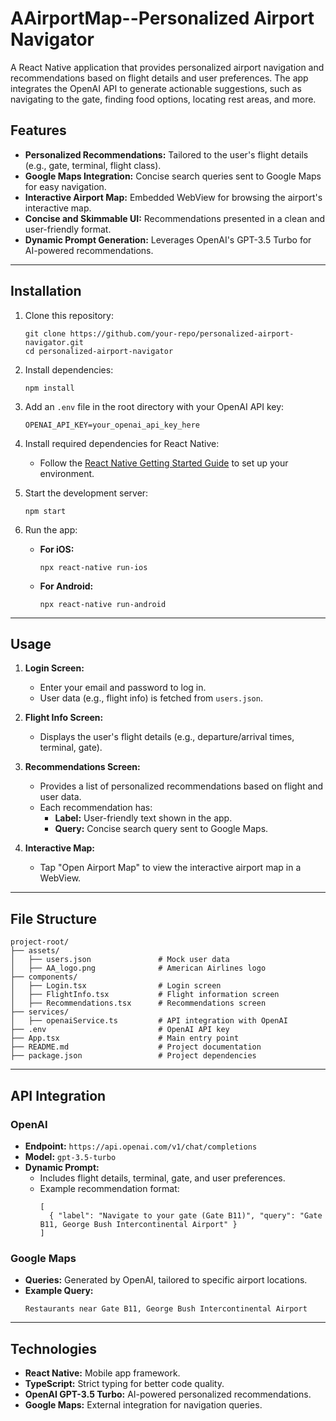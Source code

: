 # AAirportMap--Personalized Airport Navigator

A React Native application that provides personalized airport navigation and recommendations based on flight details and user preferences. The app integrates the OpenAI API to generate actionable suggestions, such as navigating to the gate, finding food options, locating rest areas, and more.

## Features

- **Personalized Recommendations:** Tailored to the user's flight details (e.g., gate, terminal, flight class).
- **Google Maps Integration:** Concise search queries sent to Google Maps for easy navigation.
- **Interactive Airport Map:** Embedded WebView for browsing the airport's interactive map.
- **Concise and Skimmable UI:** Recommendations presented in a clean and user-friendly format.
- **Dynamic Prompt Generation:** Leverages OpenAI's GPT-3.5 Turbo for AI-powered recommendations.

---

## Installation

1. Clone this repository:
   ```
   git clone https://github.com/your-repo/personalized-airport-navigator.git
   cd personalized-airport-navigator
   ```

2. Install dependencies:
   ```
   npm install
   ```

3. Add an `.env` file in the root directory with your OpenAI API key:
   ```
   OPENAI_API_KEY=your_openai_api_key_here
   ```

4. Install required dependencies for React Native:
   - Follow the [React Native Getting Started Guide](https://reactnative.dev/docs/environment-setup) to set up your environment.

5. Start the development server:
   ```
   npm start
   ```

6. Run the app:
   - **For iOS:**
     ```
     npx react-native run-ios
     ```
   - **For Android:**
     ```
     npx react-native run-android
     ```

---

## Usage

1. **Login Screen:**
   - Enter your email and password to log in.
   - User data (e.g., flight info) is fetched from `users.json`.

2. **Flight Info Screen:**
   - Displays the user's flight details (e.g., departure/arrival times, terminal, gate).

3. **Recommendations Screen:**
   - Provides a list of personalized recommendations based on flight and user data.
   - Each recommendation has:
     - **Label:** User-friendly text shown in the app.
     - **Query:** Concise search query sent to Google Maps.

4. **Interactive Map:**
   - Tap "Open Airport Map" to view the interactive airport map in a WebView.

---

## File Structure

```
project-root/
├── assets/
│   ├── users.json               # Mock user data
│   ├── AA_logo.png              # American Airlines logo
├── components/
│   ├── Login.tsx                # Login screen
│   ├── FlightInfo.tsx           # Flight information screen
│   ├── Recommendations.tsx      # Recommendations screen
├── services/
│   ├── openaiService.ts         # API integration with OpenAI
├── .env                         # OpenAI API key
├── App.tsx                      # Main entry point
├── README.md                    # Project documentation
├── package.json                 # Project dependencies
```
---

## API Integration

### OpenAI
- **Endpoint:** `https://api.openai.com/v1/chat/completions`
- **Model:** `gpt-3.5-turbo`
- **Dynamic Prompt:**
  - Includes flight details, terminal, gate, and user preferences.
  - Example recommendation format:
    ```
    [
      { "label": "Navigate to your gate (Gate B11)", "query": "Gate B11, George Bush Intercontinental Airport" }
    ]
    ```

### Google Maps
- **Queries:** Generated by OpenAI, tailored to specific airport locations.
- **Example Query:**
  ```
  Restaurants near Gate B11, George Bush Intercontinental Airport
  ```

---

## Technologies

- **React Native:** Mobile app framework.
- **TypeScript:** Strict typing for better code quality.
- **OpenAI GPT-3.5 Turbo:** AI-powered personalized recommendations.
- **Google Maps:** External integration for navigation queries.
